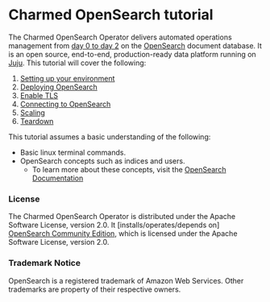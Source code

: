 # Charmed OpenSearch tutorial
The Charmed OpenSearch Operator delivers automated operations management from [day 0 to day 2](https://codilime.com/blog/day-0-day-1-day-2-the-software-lifecycle-in-the-cloud-age/) on the [OpenSearch](https://github.com/opensearch-project/OpenSearch/) document database. It is an open source, end-to-end, production-ready data platform running on [Juju](https://juju.is/). This tutorial will cover the following:

1. [Setting up your environment](./tutorial-setup-environment.md)
2. [Deploying OpenSearch](./tutorial-deploy-opensearch.md)
3. [Enable TLS](./tutorial-enable-tls.md)
4. [Connecting to OpenSearch](./tutorial-connecting-to-opensearch.md)
5. [Scaling](./tutorial-scaling.md)
6. [Teardown](./tutorial-teardown.md)

This tutorial assumes a basic understanding of the following:

- Basic linux terminal commands.
- OpenSearch concepts such as indices and users.
  - To learn more about these concepts, visit the [OpenSearch Documentation](https://opensearch.org/docs/latest/)

### License

The Charmed OpenSearch Operator is distributed under the Apache Software License, version 2.0. It [installs/operates/depends on] [OpenSearch Community Edition](https://github.com/opensearch-project/OpenSearch/), which is licensed under the Apache Software License, version 2.0.

### Trademark Notice

OpenSearch is a registered trademark of Amazon Web Services. Other trademarks are property of their respective owners.
